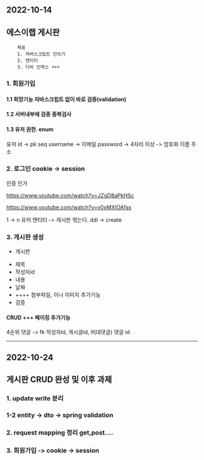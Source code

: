 ## 2022-10-14
## 에스이랩 게시판

        목표
        1. 자바스크립트 안쓰기
        2. 엔티티 
        3. 디비 인덱스 +++

### 1. 회원가입
#### 1.1 희망기능 자바스크립트 없이 바로 검증(validation)
#### 1.2 서버내부에 검증 중복검사 
#### 1.3 유저 권한. enum
유저 
id -> pk seq
username -> 이메일
password -> 4자리 이상 -> 암호화
이름
주소

### 2. 로그인 cookie -> session
인증 인가

https://www.youtube.com/watch?v=JZgD8aPkHSc

https://www.youtube.com/watch?v=y0xMXlOAfss

1 -> n
유저 엔티티 -> 게시판 엮는다.
ddl -> create 

### 3. 게시판 생성
- 게시판
* 제목
* 작성자id
* 내용
* 날짜
* ++++ 첨부파일, 이나 이미지 추가기능
* 검증
#### CRUD +++ 페이징 추가기능

4순위 댓글 -> fk 작성자id, 게시글id, if(대댓글) 댓글 id

---
## 2022-10-24
## 게시판 CRUD 완성 및 이후 과제

### 1. update write 분리 
### 1-2 entity -> dto -> spring validation
### 2. request mapping 정리 get,post....
### 3. 회원가입 -> cookie -> session

